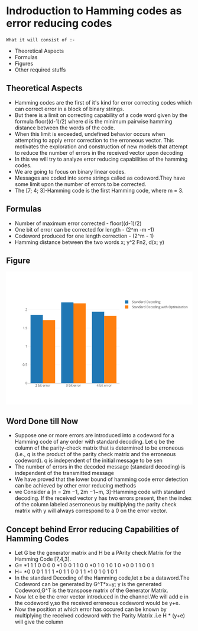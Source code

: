 # Indroduction to Hamming codes as error reducing codes

```
What it will consist of :- 
```

* Theoretical Aspects
* Formulas
* Figures
* Other required stuffs

## Theoretical Aspects

* Hamming codes are the first of it's kind for error correcting codes which can correct error in a block of binary strings. 
* But there is a limit on correcting capability of a code word given by the formula floor((d-1)/2) where d is the minimum pairwise hamming distance between the words of the code.
*  When this limit is exceeded, undefined behavior occurs when attempting to apply error correction to the erroneous vector. This motivates the exploration and construction of new models that attempt to reduce the number of errors in the
received vector upon decoding
* In this we will try to analyze error reducing capabilities of the hamming codes. 
* We are going to focus on binary linear codes. 
* Messages are coded into some strings called as codeword.They have some limit upon the number of errors to be corrected.
* The [7; 4; 3]-Hamming code is the first Hamming code, where m = 3.

## Formulas

* Number of maximum error corrected - floor((d-1)/2)
* One bit of error can be corrected for length - (2^m -m -1)
* Codeword produced for one length correction - (2^m - 1)
* Hamming distance between the two words x; y^2 Fn2, d(x; y)

## Figure

![Hamming Code](pyplot.png)



## Word Done till Now

*  Suppose one or more errors are introduced into a codeword for a Hamming code of any order with standard decoding. Let q be the column of the parity-check matrix that is
determined to be erroneous (i.e., q is the product of the parity check matrix and the erroneous codeword). q is independent
of the initial message to be sen
*  The number of errors in the decoded message (standard decoding) is independent of the transmitted message
*  We have proved that the lower bound of hamming code error detection can be achieved by other error reducing methods
*  we  Consider a [n = 2m −1, 2m −1−m, 3]-Hamming code with standard decoding. If the received vector y has two errors present, then the index of the column labeled aserroneous by multiplying the parity check matrix with y will
always correspond to a 0 on the error vector.

## Concept behind Error reducing Capabilities of Hamming Codes

* Let G be the generator matrix and H be a PArity check Matrix for the Hamming Code [7,4,3].
* G=
     *1 1 1 0 0 0 0 
     *1 0 0 1 1 0 0 
     *0 1 0 1 0 1 0
     *0 0 1 1 0 0 1
*  H=
     *0 0 0 1 1 1 1
     *0 1 1 0 0 1 1
     *1 0 1 0 1 0 1
* In the standard Decoding of the Hamming code,let x be a dataword.The Codeword can be generated by G^T*x=y; y is the generated Codeword,G^T is the transpose matrix of the 
     Generator Matrix.
* Now let e be the error vector introduced in the channel.We will add e in the codeword y,so the received erreneous codeword would be y+e.
* Now the position at which error has occured can be known by multiplying the received codeword with the Parity Matrix .i.e H * (y+e) will give the column 
  

